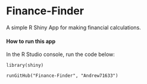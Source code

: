 # Finance-Finder
A simple R Shiny App for making financial calculations.

#### How to run this app
In the R Studio console, run the code below:
```
library(shiny)

runGitHub("Finance-Finder", "Andrew71633")
```
